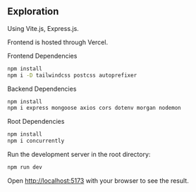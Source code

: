## Exploration

Using Vite.js, Express.js.

Frontend is hosted through Vercel.

Frontend Dependencies
```bash
npm install
npm i -D tailwindcss postcss autoprefixer
```

Backend Dependencies
```bash
npm install
npm i express mongoose axios cors dotenv morgan nodemon
```

Root Dependencies
```bash
npm install
npm i concurrently
```

Run the development server in the root directory:

```bash
npm run dev
```

Open [http://localhost:5173](http://localhost:5173) with your browser to see the result.
